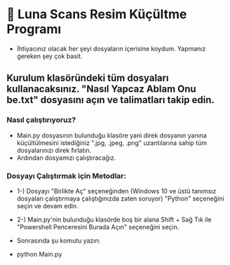 # 🌙 Luna Scans Resim Küçültme Programı

- İhtiyacınız olacak her şeyi dosyaların içerisine koydum. Yapmanız gereken şey çok basit.

## Kurulum klasöründeki tüm dosyaları kullanacaksınız. "Nasıl Yapcaz Ablam Onu be.txt" dosyasını açın ve talimatları takip edin.

### Nasıl çalıştırıyoruz?

- Main.py dosyasının bulunduğu klasöre yani direk dosyanın yanına küçültülmesini istediğiniz ".jpg, .jpeg, .png" uzantılarına sahip tüm dosyalarınızı direk fırlatın.
- Ardından dosyamızı çalıştıracağız.

### Dosyayı Çalıştırmak için Metodlar:

- 1-) Dosyayı "Birlikte Aç" seçeneğinden (Windows 10 ve üstü tanımsız dosyaları çalıştırmaya çalıştığınızda zaten soruyor) "Python" seçeneğini seçin ve devam edin.

- 2-) Main.py'nin bulunduğu klasörde boş bir alana Shift + Sağ Tık ile "Powershell Penceresini Burada Açın" seçeneğini seçin.
- Sonrasında şu komutu yazın:
- python Main.py
